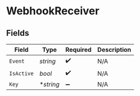 # WebhookReceiver


## Fields

| Field              | Type               | Required           | Description        |
| ------------------ | ------------------ | ------------------ | ------------------ |
| `Event`            | *string*           | :heavy_check_mark: | N/A                |
| `IsActive`         | *bool*             | :heavy_check_mark: | N/A                |
| `Key`              | **string*          | :heavy_minus_sign: | N/A                |
